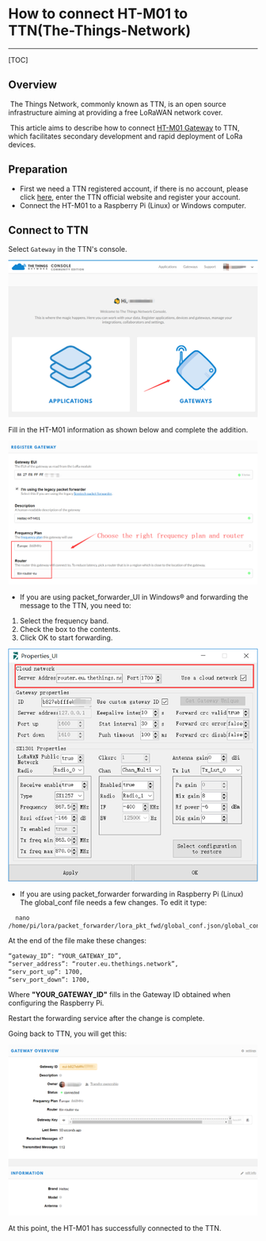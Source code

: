 # How to connect HT-M01 to TTN(The-Things-Network)

-------------------------------------------------------------------------------------------------------

[TOC]



## Overview

​		The Things Network, commonly known as TTN, is an open source infrastructure aiming at providing a free LoRaWAN network cover. 

​		This article aims to describe how to connect [HT-M01 Gateway](https://heltec.org/project/ht-m01) to TTN, which facilitates secondary development and rapid deployment of LoRa devices.

## Preparation
- First we need a TTN registered account, if there is no account, please click [here](https://console.thethingsnetwork.org/), enter the TTN official website and register your account.
- Connect the HT-M01 to a Raspberry Pi (Linux) or Windows computer.

## Connect to TTN

Select ```Gateway``` in the TTN's console.

![](\img\how_to_connect_ht-m01_to_ttn-the-things-network\01.png)

Fill in the HT-M01 information as shown below and complete the addition.

![](\img\how_to_connect_ht-m01_to_ttn-the-things-network\02.png)

- If you are using packet_forwarder_UI in Windows® and forwarding the message to the TTN, you need to:

1. Select the frequency band.
2. Check the box to the contents.
3. Click OK to start forwarding.

![](\img\how_to_connect_ht-m01_to_ttn-the-things-network\03.png)

- If you are using packet_forwarder forwarding in Raspberry Pi (Linux)
  The global_conf file needs a few changes. To edit it type:

```
  nano /home/pi/lora/packet_forwarder/lora_pkt_fwd/global_conf.json/global_conf.json
```
  At the end of the file make these changes:


  ```
  “gateway_ID”: “YOUR_GATEWAY_ID”,
  “server_address”: “router.eu.thethings.network”,
  “serv_port_up”: 1700,
  “serv_port_down”: 1700,
  ```

  Where **"YOUR_GATEWAY_ID"** fills in the Gateway ID obtained when configuring the Raspberry Pi.

  Restart the forwarding service after the change is complete.

  Going back to TTN, you will get this:

  ![](img\how_to_connect_ht-m01_to_ttn-the-things-network\04.png)



At this point, the HT-M01 has successfully connected to the TTN.